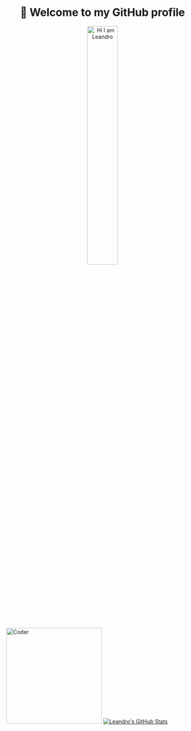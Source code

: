 <h1 align="center">🚀 Welcome to my GitHub profile</h1>

<!-- Encabezado animado -->
<p align="center">
  <img src="https://readme-typing-svg.demolab.com?font=Fira+Code&pause=1000&color=F71313&width=435&lines=Hi+there+my+name+is+Leandro+!+!+!" width="40%" alt="Hi I am Leandro" />
</p>
 
 <p >
   <img src="https://camo.githubusercontent.com/d1e9733ec79822bcadf8b9a1035840ee511e2f022fe9f652cc163db23dc171d3/68747470733a2f2f6d656469612e67697068792e636f6d2f6d656469612f53576f536b4e36447854737a71494b4571762f67697068792e676966" width="250px" alt="Coder" />
  <a href="https://github.com/gutierrezle">
    <img src="https://github-readme-stats.vercel.app/api?username=gutierrezle&hide_border=true&show_icons=true" alt="Leandro's GitHub Stats">
  </a>
</p>
